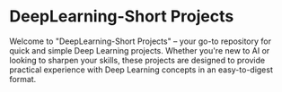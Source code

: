 # DeepLearning-Short Projects

Welcome to "DeepLearning-Short Projects" – your go-to repository for quick and simple Deep Learning projects. Whether you're new to AI or looking to sharpen your skills, these projects are designed to provide practical experience with Deep Learning concepts in an easy-to-digest format.
